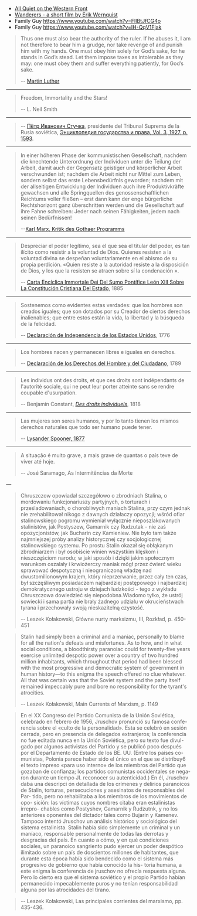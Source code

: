 * [All Quiet on the Western Front](https://www.youtube.com/watch?v=ojqINFfeeQs)
* [Wanderers - a short film by Erik Wernquist](https://www.youtube.com/watch?v=YH3c1QZzRK4)
* Family Guy https://www.youtube.com/watch?v=FIlBtJfCG4o
* Family Guy https://www.youtube.com/watch?v=IH-QqV1Fjak

> Thus one must also bear the authority of the ruler. If he abuses it, I am not therefore to bear him a grudge, nor take revenge of and punish him with my hands. One must obey him solely for God’s sake, for he stands in God’s stead. Let them impose taxes as intolerable as they may: one must obey them and suffer everything patiently, for God’s sake.
>
> -- [Martin Luther](http://www.godrules.net/library/luther/129luther_e19.htm)

---

> Freedom, Immortality and the Stars!
>
> -- L. Neil Smith

---


> -- [Пётр Иванович Стучка](https://fr.wikipedia.org/wiki/P%C4%93teris_Stu%C4%8Dka), presidente del Tribunal Suprema de la Rusia soviética, [Энциклопедия государства и права, Vol. 3, 1927, p. 1593](http://136.243.13.116:88/Viewer.html?file=/Book/pdf/119204.pdf&embedded=true#page=797&zoom=90,-144,677).

---

> In einer höheren Phase der kommunistischen Gesellschaft, nachdem die knechtende Unterordnung der Individuen unter die Teilung der Arbeit, damit auch der Gegensatz geistiger und körperlicher Arbeit verschwunden ist; nachdem die Arbeit nicht nur Mittel zum Leben, sondern selbst das erste Lebensbedürfnis geworden; nachdem mit der allseitigen Entwicklung der Individuen auch ihre Produktivkräfte gewachsen und alle Springquellen des genossenschaftlichen Reichtums voller fließen – erst dann kann der enge bürgerliche Rechtshorizont ganz überschritten werden und die Gesellschaft auf ihre Fahne schreiben: Jeder nach seinen Fähigkeiten, jedem nach seinen Bedürfnissen!
>
> --[Karl Marx, Kritik des Gothaer Programms](https://www.marxists.org/deutsch/archiv/marx-engels/1875/kritik/randglos.htm)


---

> Despreciar el poder legítimo, sea el que sea el titular del poder, es tan ilícito como resistir a la voluntad de Dios. Quienes resisten a la voluntad divina se despeñan voluntariamente en el abismo de su propia perdición. «Quien resiste a la autoridad resiste a la disposición de Dios, y los que la resisten se atraen sobre sí la condenación ».
>
> -- [Carta Encíclica Immortale Dei Del Sumo Pontífice León XIII Sobre La Constitución Cristiana Del Estado](http://w2.vatican.va/content/leo-xiii/es/encyclicals/documents/hf_l-xiii_enc_01111885_immortale-dei.html), 1885

---


> Sostenemos como evidentes estas verdades: que los hombres son creados iguales; que son dotados por su Creador de ciertos derechos inalienables; que entre estos están la vida, la libertad y la búsqueda de la felicidad.
>
> -- [Declaración de Independencia de los Estados Unidos](https://es.wikisource.org/wiki/Declaración_de_Independencia_de_los_Estados_Unidos_de_América), 1776

---

> Los hombres nacen y permanecen libres e iguales en derechos.
>
> -- [Declaración de los Derechos del Hombre y del Ciudadano](http://www.conseil-constitutionnel.fr/conseil-constitutionnel/root/bank_mm/espagnol/es_ddhc.pdf), 1789

---

> Les individus ont des droits, et que ces droits sont indépendants de l'autorité sociale, qui ne peut leur porter atteinte sans se rendre coupable d'usurpation.
>
> -- Benjamin Constant, *[Des droits individuels](http://fr.liberpedia.org/Des_droits_individuels)*, 1818

---

> Las mujeres son seres humanos, y por lo tanto tienen los mismos derechos naturales que todo ser humano puede tener.
>
> -- [Lysander Spooner, 1877](http://www.enemigosdelestado.com/contra-sufragio-femenino-spooner-lysander/)

---


> A situação é muito grave, a mais grave de quantas o país teve de viver até hoje.
>
> -- José Saramago, As Intermitências da Morte

—

> Chruszczow opowiadał szczegółowo o zbrodniach Stalina, o mordowaniu funkcjonariuszy partyjnych, o torturach i prześladowaniach, o chorobliwych maniach Stalina, przy czym jednak nie zrehabilitował nikogo z dawnych działaczy opozycji; wśród ofiar stalinowskiego pogromu wymieniał wyłącznie nieposzlakowanych stalinistów, jak Postyszew, Gamarnik czy Rudzutak - nie zaś opozycjonistów, jak Bucharin czy Kamieniew. Nie było tam także najmniejszej próby analizy historycznej czy socjologicznej stalinowskiego systemu. Po prostu Stalin okazał się obłąkanym zbrodniarzem i był osobiście winien wszystkim klęskom i nieszczęściom narodu; w jaki sposób i dzięki jakim społecznym warunkom oszalały i krwiożerczy maniak mógł przez ćwierć wieku sprawować despotyczną i nieograniczoną władzę nad dwustomilionowym krajem, który nieprzerwanie, przez cały ten czas, był szczęśliwym posiadaczem najbardziej postępowego i najbardziej demokratycznego ustroju w dziejach ludzkości - tego z wykładu Chruszczowa dowiedzieć się niepodobna.Wiadomo tyłko, że ustrój sowiecki i sama partia nie brały żadnego udziału w okrucieństwach tyrana i przechowały swoją nieskazitelną czystość.
>
> -- Leszek Kołakowski, Główne nurty marksizmu, III, Rozkład, p. 450-451

> Stalin had simply been a criminal and a maniac, personally to blame for all the nation's defeats and misfortunes. As to how, and in what social conditions, a bloodthirsty paranoiac could for twenty-five years exercise unlimited despotic power over a country of two hundred million inhabitants, which throughout that period had been blessed with the most progressive and democratic system of government in human history—to this enigma the speech offered no clue whatever. All that was certain was that the Soviet system and the party itself remained impeccably pure and bore no responsibility for the tyrant's atrocities.
>
> -- Leszek Kołakowski, Main Currents of Marxism, p. 1149


> En el XX Congreso del Partido Comunista de la Unión Soviética, celebrado en febrero de 1956, Jruschov pronunció su famosa confe- rencia sobre el «culto de la personalidad». Esta se celebró en sesión cerrada, pero en presencia de delegados extranjeros; la conferencia no fue editada nunca en la Unión Soviética, pero su texto fue divul- gado por algunos activistas del Partido y se publicó poco después por el Departamento de Estado de los BE. UU. (Entre los países co- munistas, Polonia parece haber sido el único en el que se distríbuy6 el texto impreso «para uso interno» de los miembros del Partido que gozaban de confianza; los partidos comunistas occidentales se nega- ron durante un tiempo JI. reconocer su autenticidad.) En él, Jruschov daba una descripci ón detallada de los crímenes y delirios paranoicos de Stalin, torturas, persecuciones y asesinatos de responsables del Par- tido, pero no rehabilitaba a los miembros de los movimientos de opo- sición: las víctimas cuyos nombres citaba eran estalinistas irrepro- chables como Postyshev, Gamarnik y Rudzutnk, y no los anteriores oponentes del dictador tales como Bujarin y Kamenev. Tampoco intentó Jruschov un análisis histórico y sociológico del sistema estalinista. Stalin había sido simplemente un criminal y un maníaco, responsable personalmente de todas las derrotas y desgracias del país. En cuanto a cómo, y en qué condiciones sociales, un paranoico sangriento pudo ejercer un poder despótico ilimitado sobre un país de doscientos millones de habitantes, que durante esta época había sido bendecido como el sistema más progresivo de gobierno que había conocido la his- toria humana, a este enigma la conferencia de jruschov no ofrecía respuesta alguna. Pero lo cierto era que el sistema soviético y el propio Partido habían permanecido impecablemente puros y no tenían responsabilidad alguna por las atrocidades del tirano.

> -- Leszek Kołakowski, Las principales corrientes del marxismo, pp. 435-436.

